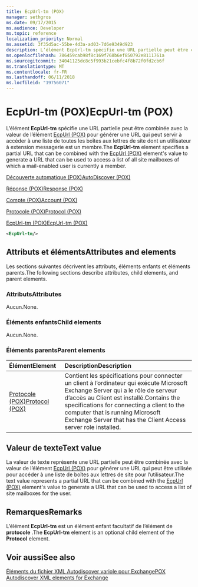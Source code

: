 ```yaml
---
title: EcpUrl-tm (POX)
manager: sethgros
ms.date: 09/17/2015
ms.audience: Developer
ms.topic: reference
localization_priority: Normal
ms.assetid: 3f35d5ac-55be-4d3a-ad03-7d6e9349d923
description: L’élément EcpUrl-tm spécifie une URL partielle peut être combinée avec la valeur de l’élément EcpUrl (POX) pour générer une URL qui peut servir à accéder à une liste de toutes les boîtes aux lettres de site dont un utilisateur à extension messagerie est un membre.
ms.openlocfilehash: 786459cab98f8c169f768b6ef850792e8111761a
ms.sourcegitcommit: 34041125dc8c5f993b21cebfc4f8b72f0fd2cb6f
ms.translationtype: MT
ms.contentlocale: fr-FR
ms.lasthandoff: 06/11/2018
ms.locfileid: "19756071"
---
```

# <a name="ecpurl-tm-pox"></a><span data-ttu-id="1c172-103">EcpUrl-tm (POX)</span><span class="sxs-lookup"><span data-stu-id="1c172-103">EcpUrl-tm (POX)</span></span>

<span data-ttu-id="1c172-104">L’élément **EcpUrl-tm** spécifie une URL partielle peut être combinée avec la valeur de l’élément [EcpUrl (POX)](ecpurl-pox.md) pour générer une URL qui peut servir à accéder à une liste de toutes les boîtes aux lettres de site dont un utilisateur à extension messagerie est un membre.</span><span class="sxs-lookup"><span data-stu-id="1c172-104">The **EcpUrl-tm** element specifies a partial URL that can be combined with the [EcpUrl (POX)](ecpurl-pox.md) element's value to generate a URL that can be used to access a list of all site mailboxes of which a mail-enabled user is currently a member.</span></span> 
  
[<span data-ttu-id="1c172-105">Découverte automatique (POX)</span><span class="sxs-lookup"><span data-stu-id="1c172-105">AutoDiscover (POX)</span></span>](autodiscover-pox.md)
  
[<span data-ttu-id="1c172-106">Réponse (POX)</span><span class="sxs-lookup"><span data-stu-id="1c172-106">Response (POX)</span></span>](response-pox.md)
  
[<span data-ttu-id="1c172-107">Compte (POX)</span><span class="sxs-lookup"><span data-stu-id="1c172-107">Account (POX)</span></span>](account-pox.md)
  
[<span data-ttu-id="1c172-108">Protocole (POX)</span><span class="sxs-lookup"><span data-stu-id="1c172-108">Protocol (POX)</span></span>](protocol-pox.md)
  
[<span data-ttu-id="1c172-109">EcpUrl-tm (POX)</span><span class="sxs-lookup"><span data-stu-id="1c172-109">EcpUrl-tm (POX)</span></span>](ecpurl-tm-pox.md)
  
```XML
<EcpUrl-tm/>
```

## <a name="attributes-and-elements"></a><span data-ttu-id="1c172-110">Attributs et éléments</span><span class="sxs-lookup"><span data-stu-id="1c172-110">Attributes and elements</span></span>

<span data-ttu-id="1c172-111">Les sections suivantes décrivent les attributs, éléments enfants et éléments parents.</span><span class="sxs-lookup"><span data-stu-id="1c172-111">The following sections describe attributes, child elements, and parent elements.</span></span>
  
### <a name="attributes"></a><span data-ttu-id="1c172-112">Attributs</span><span class="sxs-lookup"><span data-stu-id="1c172-112">Attributes</span></span>

<span data-ttu-id="1c172-113">Aucun.</span><span class="sxs-lookup"><span data-stu-id="1c172-113">None.</span></span>
  
### <a name="child-elements"></a><span data-ttu-id="1c172-114">Éléments enfants</span><span class="sxs-lookup"><span data-stu-id="1c172-114">Child elements</span></span>

<span data-ttu-id="1c172-115">Aucun.</span><span class="sxs-lookup"><span data-stu-id="1c172-115">None.</span></span>
  
### <a name="parent-elements"></a><span data-ttu-id="1c172-116">Éléments parents</span><span class="sxs-lookup"><span data-stu-id="1c172-116">Parent elements</span></span>

|<span data-ttu-id="1c172-117">**Élément**</span><span class="sxs-lookup"><span data-stu-id="1c172-117">**Element**</span></span>|<span data-ttu-id="1c172-118">**Description**</span><span class="sxs-lookup"><span data-stu-id="1c172-118">**Description**</span></span>|
|:-----|:-----|
|[<span data-ttu-id="1c172-119">Protocole (POX)</span><span class="sxs-lookup"><span data-stu-id="1c172-119">Protocol (POX)</span></span>](protocol-pox.md) <br/> |<span data-ttu-id="1c172-120">Contient les spécifications pour connecter un client à l’ordinateur qui exécute Microsoft Exchange Server qui a le rôle de serveur d’accès au Client est installé.</span><span class="sxs-lookup"><span data-stu-id="1c172-120">Contains the specifications for connecting a client to the computer that is running Microsoft Exchange Server that has the Client Access server role installed.</span></span>  <br/> |
   
## <a name="text-value"></a><span data-ttu-id="1c172-121">Valeur de texte</span><span class="sxs-lookup"><span data-stu-id="1c172-121">Text value</span></span>

<span data-ttu-id="1c172-122">La valeur de texte représente une URL partielle peut être combinée avec la valeur de l’élément [EcpUrl (POX)](ecpurl-pox.md) pour générer une URL qui peut être utilisée pour accéder à une liste de boîtes aux lettres de site pour l’utilisateur.</span><span class="sxs-lookup"><span data-stu-id="1c172-122">The text value represents a partial URL that can be combined with the [EcpUrl (POX)](ecpurl-pox.md) element's value to generate a URL that can be used to access a list of site mailboxes for the user.</span></span> 
  
## <a name="remarks"></a><span data-ttu-id="1c172-123">Remarques</span><span class="sxs-lookup"><span data-stu-id="1c172-123">Remarks</span></span>

<span data-ttu-id="1c172-124">L’élément **EcpUrl-tm** est un élément enfant facultatif de l’élément de **protocole** .</span><span class="sxs-lookup"><span data-stu-id="1c172-124">The **EcpUrl-tm** element is an optional child element of the **Protocol** element.</span></span> 
  
## <a name="see-also"></a><span data-ttu-id="1c172-125">Voir aussi</span><span class="sxs-lookup"><span data-stu-id="1c172-125">See also</span></span>



[<span data-ttu-id="1c172-126">Éléments du fichier XML Autodiscover variole pour Exchange</span><span class="sxs-lookup"><span data-stu-id="1c172-126">POX Autodiscover XML elements for Exchange</span></span>](pox-autodiscover-xml-elements-for-exchange.md)

